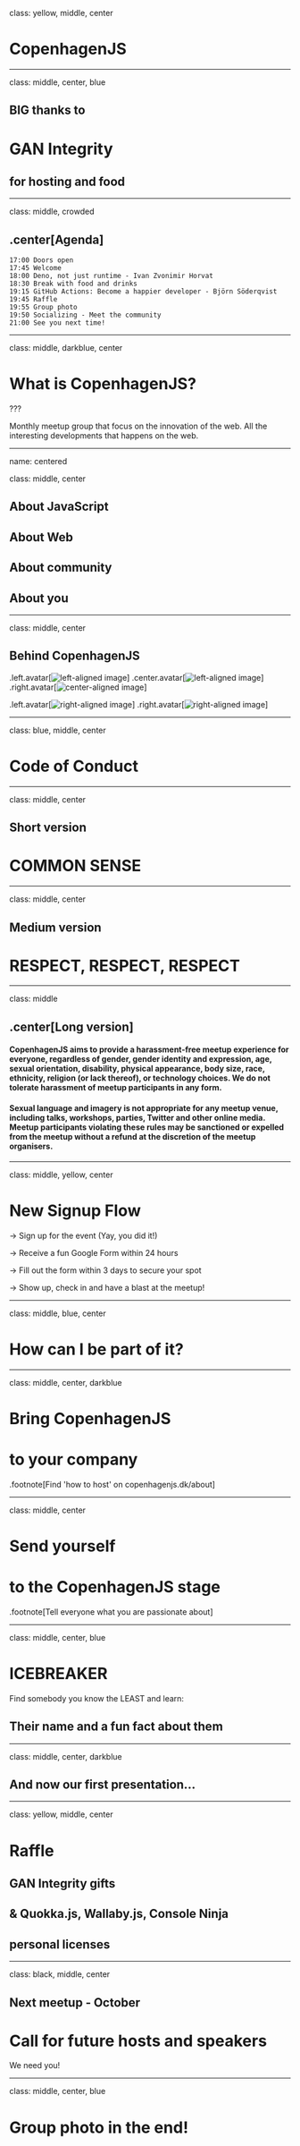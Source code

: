 class: yellow, middle, center

# CopenhagenJS

---

class: middle, center, blue

## BIG thanks to

# GAN Integrity

## for hosting and food

---

class: middle, crowded

## .center[Agenda]

```
17:00 Doors open
17:45 Welcome
18:00 Deno, not just runtime - Ivan Zvonimir Horvat
18:30 Break with food and drinks
19:15 GitHub Actions: Become a happier developer - Björn Söderqvist
19:45 Raffle
19:55 Group photo
19:50 Socializing - Meet the community
21:00 See you next time!
```

---

class: middle, darkblue, center

# What is CopenhagenJS?

???

Monthly meetup group that focus on the innovation of the web. All the interesting
developments that happens on the web.

---

name: centered

class: middle, center

## About JavaScript

## About Web

## About community

## About you

---

class: middle, center

## Behind CopenhagenJS

.left.avatar[![left-aligned image](zoey.png)]
.center.avatar[![left-aligned image](jonathan.png)]
.right.avatar[![center-aligned image](svetlana.jpg)]

.left.avatar[![right-aligned image](john.jpg)]
.right.avatar[![right-aligned image](you.png)]

---

class: blue, middle, center

# Code of Conduct

---

class: middle, center

## Short version

# COMMON SENSE

---

class: middle, center

## Medium version

# RESPECT, RESPECT, RESPECT

---

class: middle

## .center[Long version]

#### CopenhagenJS aims to provide a harassment-free meetup experience for everyone, regardless of gender, gender identity and expression, age, sexual orientation, disability, physical appearance, body size, race, ethnicity, religion (or lack thereof), or technology choices. We do not tolerate harassment of meetup participants in any form.

#### Sexual language and imagery is not appropriate for any meetup venue, including talks, workshops, parties, Twitter and other online media. Meetup participants violating these rules may be sanctioned or expelled from the meetup without a refund at the discretion of the meetup organisers.

---

class: middle, yellow, center

# New Signup Flow

-> Sign up for the event (Yay, you did it!)

-> Receive a fun Google Form within 24 hours

-> Fill out the form within 3 days to secure your spot

-> Show up, check in and have a blast at the meetup!

---

class: middle, blue, center

# How can I be part of it?

---

class: middle, center, darkblue

# Bring CopenhagenJS

# to your company

.footnote[Find 'how to host' on copenhagenjs.dk/about]

---

class: middle, center

# Send yourself

# to the CopenhagenJS stage

.footnote[Tell everyone what you are passionate about]

---

class: middle, center, blue

# ICEBREAKER

Find somebody you know the LEAST and learn:

## Their name and a fun fact about them

---

class: middle, center, darkblue

## And now our first presentation...

---

class: yellow, middle, center

# Raffle

## GAN Integrity gifts

## & Quokka.js, Wallaby.js, Console Ninja 
## personal licenses

---

class: black, middle, center

## Next meetup - October

# Call for future hosts and speakers

We need you!

---

class: middle, center, blue

# Group photo in the end!

